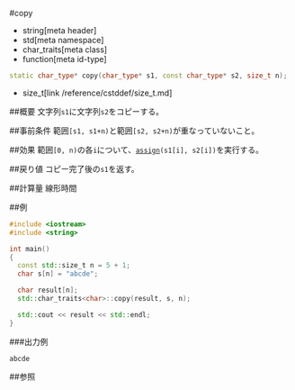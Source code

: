 #copy
* string[meta header]
* std[meta namespace]
* char_traits[meta class]
* function[meta id-type]

```cpp
static char_type* copy(char_type* s1, const char_type* s2, size_t n);
```
* size_t[link /reference/cstddef/size_t.md]

##概要
文字列`s1`に文字列`s2`をコピーする。


##事前条件
範囲`[s1, s1+n)`と範囲`[s2, s2+n)`が重なっていないこと。


##効果
範囲`[0, n)`の各`i`について、[`assign`](./assign.md)`(s1[i], s2[i])`を実行する。  


##戻り値
コピー完了後の`s1`を返す。


##計算量
線形時間


##例
```cpp
#include <iostream>
#include <string>

int main()
{
  const std::size_t n = 5 + 1;
  char s[n] = "abcde";

  char result[n];
  std::char_traits<char>::copy(result, s, n);

  std::cout << result << std::endl;
}
```

###出力例
```
abcde
```

##参照

